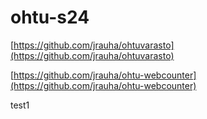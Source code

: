 # ohtu-s24

[https://github.com/jrauha/ohtuvarasto](https://github.com/jrauha/ohtuvarasto)

[https://github.com/jrauha/ohtu-webcounter](https://github.com/jrauha/ohtu-webcounter)

test1
